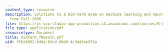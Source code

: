 ```yaml
---
content_type: resource
description: Solutions to a mid-term exam on machine learning and neural networks
  from Fall 2006.
file: https://ol-ocw-studio-app-production.s3.amazonaws.com/courses/6-867-machine-learning-fall-2006/ffb24092649a63cd06dd4c3443ae9f2a_midterm_f06soln.pdf
file_type: application/pdf
resourcetype: Document
title: midterm_f06soln.pdf
uid: ffb24092-649a-63cd-06dd-4c3443ae9f2a
---
```

